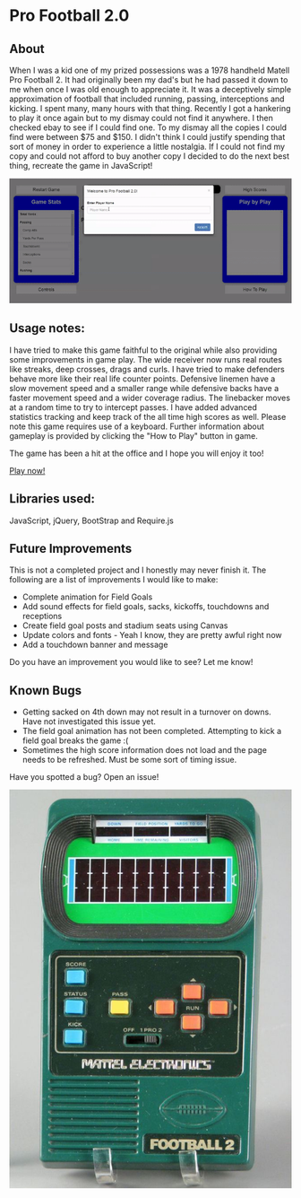 # Pro Football 2.0

## About
When I was a kid one of my prized possessions was a 1978 handheld Matell Pro Football 2. It had originally been my dad's but he had passed it down to me when once I was old enough to appreciate it. It was a deceptively simple approximation of football that included running, passing, interceptions and kicking. I spent many, many hours with that thing. Recently I got a hankering to play it once again but to my dismay could not find it anywhere. I then checked ebay to see if I could find one. To my dismay all the copies I could find were between $75 and $150. I didn't think I could justify spending that sort of money in order to experience a little nostalgia. If I could not find my copy and could not afford to buy another copy I decided to do the next best thing, recreate the game in JavaScript!

![This is where an GIF should be. Sorry you can't see it. Try using Chrome](media/gameplay.gif "Pro Football 2.0 gameplay")

## Usage notes:
I have tried to make this game faithful to the original while also providing some improvements in game play. The wide receiver now runs real routes like streaks, deep crosses, drags and curls. I have tried to make defenders behave more like their real life counter points. Defensive linemen have a slow movement speed and a smaller range while defensive backs have a faster movement speed and a wider coverage radius. The linebacker moves at a random time to try to intercept passes. I have added advanced statistics tracking and keep track of the all time high scores as well. Please note this game requires use of a keyboard. Further information about gameplay is provided by clicking the "How to Play" button in game.

The game has been a hit at the office and I hope you will enjoy it too!

[Play now!](https://nhaney90.github.io/football-test/index.html)

## Libraries used:
JavaScript, jQuery, BootStrap and Require.js

## Future Improvements
This is not a completed project and I honestly may never finish it. The following are a list of improvements I would like to make:
* Complete animation for Field Goals
* Add sound effects for field goals, sacks, kickoffs, touchdowns and receptions
* Create field goal posts and stadium seats using Canvas
* Update colors and fonts - Yeah I know, they are pretty awful right now
* Add a touchdown banner and message

Do you have an improvement you would like to see? Let me know!

## Known Bugs
* Getting sacked on 4th down may not result in a turnover on downs. Have not investigated this issue yet.
* The field goal animation has not been completed. Attempting to kick a field goal breaks the game :(
* Sometimes the high score information does not load and the page needs to be refreshed. Must be some sort of timing issue.

Have you spotted a bug? Open an issue!

![This is where an image should be. Sorry you can't see it. Try using Chrome](media/image.jpg "Original Mattel Pro Football")

